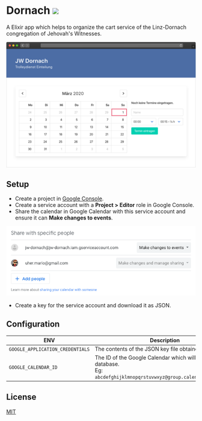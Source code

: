 # Dornach ![](https://img.shields.io/github/workflow/status/ream88/jw-dornach/CI)

A Elixir app which helps to organize the cart service of the Linz-Dornach
congregation of Jehovah's Witnesses.

![](./.github/screenshot.png)

## Setup

- Create a project in [Google Console](https://console.cloud.google.com).
- Create a service account with a **Project > Editor** role in Google Console.
- Share the calendar in Google Calendar with this service account and ensure it
  can **Make changes to events**.

![](./.github/google-calendar.png)

- Create a key for the service account and download it as JSON.

## Configuration

| ENV                              | Description                                                                                                                  |
|----------------------------------|------------------------------------------------------------------------------------------------------------------------------|
| `GOOGLE_APPLICATION_CREDENTIALS` | The contents of the JSON key file obtained above.                                                                            |
| `GOOGLE_CALENDAR_ID`             | The ID of the Google Calendar which will work as the database.<br>Eg: `abcdefghijklmnopqrstuvwxyz@group.calendar.google.com` |

## License

[MIT](./LICENSE.md)
